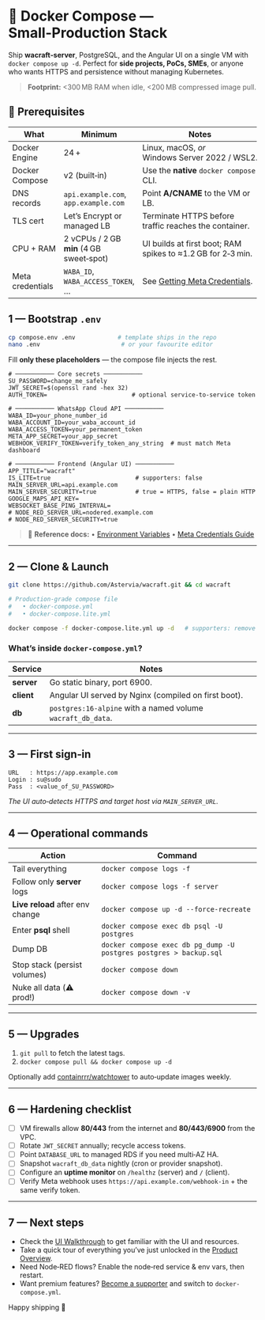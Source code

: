 # 🐳 Docker Compose — Small‑Production Stack

Ship **wacraft‑server**, PostgreSQL, and the Angular UI on a single VM with
`docker compose up ‑d`. Perfect for **side projects, PoCs, SMEs**, or anyone who
wants HTTPS and persistence without managing Kubernetes.

> **Footprint:** <300 MB RAM when idle, <200 MB compressed image pull.

## 🧰 Prerequisites

| What             | Minimum                                  | Notes                                                       |
| ---------------- | ---------------------------------------- | ----------------------------------------------------------- |
| Docker Engine    | 24 +                                     | Linux, macOS, _or_ Windows Server 2022 / WSL2.              |
| Docker Compose   | v2 (built‑in)                            | Use the **native** `docker compose` CLI.                    |
| DNS records      | `api.example.com`, `app.example.com`     | Point **A/CNAME** to the VM or LB.                          |
| TLS cert         | Let’s Encrypt or managed LB              | Terminate HTTPS before traffic reaches the container.       |
| CPU + RAM        | 2 vCPUs / 2 GB **min** (4 GB sweet‑spot) | UI builds at first boot; RAM spikes to ≈1.2 GB for 2‑3 min. |
| Meta credentials | `WABA_ID`, `WABA_ACCESS_TOKEN`, …        | See [Getting Meta Credentials](../config/meta-setup.md).    |

## 1 — Bootstrap **`.env`**

```bash
cp compose.env .env            # template ships in the repo
nano .env                       # or your favourite editor
```

Fill **only these placeholders** — the compose file injects the rest.

```env
# ─────────── Core secrets ───────────
SU_PASSWORD=change_me_safely
JWT_SECRET=$(openssl rand -hex 32)
AUTH_TOKEN=                        # optional service‑to‑service token

# ─────────── WhatsApp Cloud API ───────────
WABA_ID=your_phone_number_id
WABA_ACCOUNT_ID=your_waba_account_id
WABA_ACCESS_TOKEN=your_permanent_token
META_APP_SECRET=your_app_secret
WEBHOOK_VERIFY_TOKEN=verify_token_any_string  # must match Meta dashboard

# ─────────── Frontend (Angular UI) ───────────
APP_TITLE="wacraft"
IS_LITE=true                        # supporters: false
MAIN_SERVER_URL=api.example.com
MAIN_SERVER_SECURITY=true           # true = HTTPS, false = plain HTTP
GOOGLE_MAPS_API_KEY=
WEBSOCKET_BASE_PING_INTERVAL=
# NODE_RED_SERVER_URL=nodered.example.com
# NODE_RED_SERVER_SECURITY=true
```

> 📝 **Reference docs:**
> • [Environment Variables](../config/env-vars.md)
> • [Meta Credentials Guide](../config/meta-setup.md)

---

## 2 — Clone & Launch

```bash
git clone https://github.com/Astervia/wacraft.git && cd wacraft

# Production‑grade compose file
#   • docker-compose.yml
#   • docker-compose.lite.yml

docker compose -f docker-compose.lite.yml up -d   # supporters: remove the `.lite` suffix
```

### What’s inside `docker-compose.yml`?

| Service    | Notes                                                       |
| ---------- | ----------------------------------------------------------- |
| **server** | Go static binary, port 6900.                                |
| **client** | Angular UI served by Nginx (compiled on first boot).        |
| **db**     | `postgres:16‑alpine` with a named volume `wacraft_db_data`. |

---

## 3 — First sign‑in

```text
URL   : https://app.example.com
Login : su@sudo
Pass  : <value_of_SU_PASSWORD>
```

_The UI auto‑detects HTTPS and target host via `MAIN_SERVER_URL`._

---

## 4 — Operational commands

| Action                           | Command                                                            |
| -------------------------------- | ------------------------------------------------------------------ |
| Tail everything                  | `docker compose logs -f`                                           |
| Follow only **server** logs      | `docker compose logs -f server`                                    |
| **Live reload** after env change | `docker compose up -d --force-recreate`                            |
| Enter **psql** shell             | `docker compose exec db psql -U postgres`                          |
| Dump DB                          | `docker compose exec db pg_dump -U postgres postgres > backup.sql` |
| Stop stack (persist volumes)     | `docker compose down`                                              |
| Nuke all data (⚠️ prod!)         | `docker compose down -v`                                           |

---

## 5 — Upgrades

1. `git pull` to fetch the latest tags.
2. `docker compose pull && docker compose up -d`

Optionally add [containrrr/watchtower](https://github.com/containrrr/watchtower) to auto‑update images weekly.

---

## 6 — Hardening checklist

- [ ] VM firewalls allow **80/443** from the internet and **80/443/6900** from the VPC.
- [ ] Rotate `JWT_SECRET` annually; recycle access tokens.
- [ ] Point `DATABASE_URL` to managed RDS if you need multi‑AZ HA.
- [ ] Snapshot `wacraft_db_data` nightly (cron or provider snapshot).
- [ ] Configure an **uptime monitor** on `/healthz` (server) and `/` (client).
- [ ] Verify Meta webhook uses `https://api.example.com/webhook-in` + the same verify token.

---

## 7 — Next steps

- Check the [UI Walkthrough](../guide/ui.md) to get familiar with the UI and resources.
- Take a quick tour of everything you’ve just unlocked in the [Product Overview](../guide/overview.md).
- Need Node‑RED flows? Enable the node‑red service & env vars, then restart.
- Want premium features? [Become a supporter](../support/plans.md) and switch to `docker-compose.yml`.

Happy shipping 🚀
